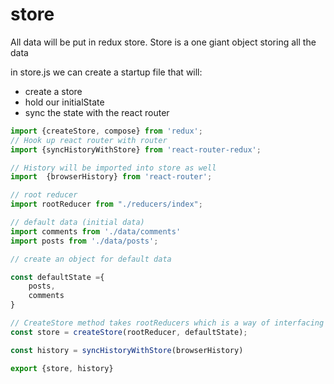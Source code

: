 # store

All data will be put in redux store.
Store is a one giant object storing all the data

in store.js we can create a startup file that will:

- create a store
- hold our initialState
- sync the state with the react router

```javascript   
import {createStore, compose} from 'redux';
// Hook up react router with router
import {syncHistoryWithStore} from 'react-router-redux';

// History will be imported into store as well
import  {browserHistory} from 'react-router';

// root reducer
import rootReducer from "./reducers/index";

// default data (initial data)
import comments from './data/comments'
import posts from './data/posts';

// create an object for default data

const defaultState ={
    posts,
    comments
}

// CreateStore method takes rootReducers which is a way of interfacing with the state and starting defaultState
const store = createStore(rootReducer, defaultState);

const history = syncHistoryWithStore(browserHistory)

export {store, history}

```